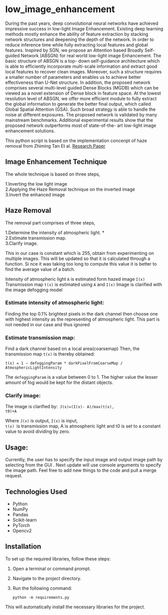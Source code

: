 # low_image_enhancement

During the past years, deep convolutional neural networks have achieved impressive success in low-light Image Enhancement. Existing deep learning methods mostly enhance the ability of feature extraction by stacking network structures and deepening the depth of the network. In order to reduce inference time while fully extracting local features and global features. Inspired by SGN, we propose an Attention based Broadly Self- guided Network (ABSGN) for real world low-light image Enhancement. 
The basic structure of ABSGN is a top- down self-guidance architecture which is able to efficiently incorporate multi-scale information and extract good local features to recover clean images. Moreover, such a structure requires a smaller number of parameters and enables us to achieve better effectiveness than U-Net structure. In addition, the proposed network comprises several multi-level guided Dense Blocks (MGDB) which can be viewed as a novel extension of Dense block in feature space. 
At the lowest resolution level of ABSGN, we offer more efficient module to fully extract the global information to generate the better final output, which called Global Spatial Attention (GSA). Such broad strategy is able to handle the noise at different exposures. The proposed network is validated by many mainstream benchmarks. Additional experimental results show that the proposed network outperforms most of state-of-the- art low-light image enhancement solutions.


This python script is based on the implementation concenpt of haze removal from Zhiming Tan Et al. [Research Paper](https://www.semanticscholar.org/paper/Fast-Single-image-Defogging-Tan-Bai/64caa24f2cb3fff6d8eb966f90078f0d0b8a7db0?p2df)

## Image Enhancement Technique
The whole technique is based on three steps,

  1.Inverting the low light image<br />
  2.Applying the Haze Removal technique on the inverted image<br />
  3.Invert the enhanced image<br />
## Haze Removal
The removal part comprises of three steps,

  1.Determine the intensity of atmospheric light. *<br />
  2.Estimate transmission map.<br />
  3.Clarify image.<br />
  
   This in our case is constant which is 255, obtain from experimenting on multiple images. This will be updated so that it is calculated through a function. Si nce it was taking too long to compute this value it is better to find the average value of a batch.


Intensity of atmospheric light <code>A</code> is estimated form hazed image <code>I(x)</code> Transmission map <code>t(x)</code> is estimated using <code>A</code> and <code>I(x)</code> Image is clarified with the image defogging model

### Estimate intensity of atmospheric light:
Finding the top 0.1% brightest pixels in the dark channel then choose one with highest intensity as the representing of atmospheric light. This part is not needed in our case and thus ignored

### Estimate transmission map:
Find a dark channel based on a local area(coarsemap) Then, the transmission map <code>t(x)</code> is thereby obtained:

<code>t(x) = 1 – defoggingParam * darkPixelFromCoarseMap / AtmosphericLightIntensity</code>

The <code>defoggingParam</code> is a value between 0 to 1. The higher value the lesser amount of fog would be kept for the distant objects.

### Clarify image:
The image is clarified by:<code> J(x)=(I(x)- A)/max(t(x), t0)+A</code>

Where <code>J(x)</code> is output, <code>I(x)</code> is input,<code> t(x) </code>is transmission map, A is atmospheric light and t0 is set to a constant value to avoid dividing by zero.

## Usage:
Currently, the user has to specify the input image and output image path by selecting from the GUI . Next update will use console arguments to specify the image path. Feel free to add new things to the code and pull a merge request.

## Technologies Used

- Python
- NumPy
- Pandas
- Scikit-learn
- PyTorch
- Opencv2

## Installation

To set up the required libraries, follow these steps:

1. Open a terminal or command prompt.

2. Navigate to the project directory.

3. Run the following command:
   ```shell
   python -m requirements.py
   ```
This will automatically install the necessary libraries for the project.

